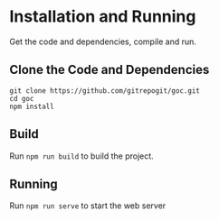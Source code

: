 # Installation and Running

Get the code and dependencies, compile and run.

## Clone the Code and Dependencies
```
git clone https://github.com/gitrepogit/goc.git
cd goc
npm install
```


## Build

Run `npm run build` to build the project.


## Running

Run `npm run serve` to start the web server